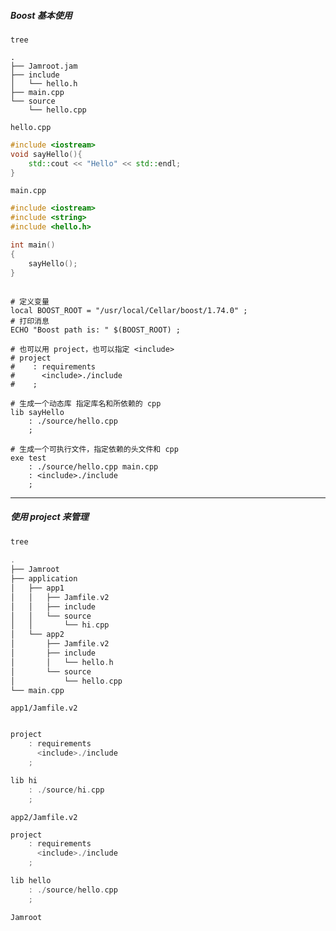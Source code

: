 ##### Boost 基本使用

```she
tree 

.
├── Jamroot.jam
├── include
│   └── hello.h
├── main.cpp
└── source
    └── hello.cpp
```

`hello.cpp`

```cpp
#include <iostream>
void sayHello(){
    std::cout << "Hello" << std::endl;
}
```

`main.cpp`

```cpp
#include <iostream>
#include <string>
#include <hello.h>

int main()
{
    sayHello();
}
```

```jamroot

# 定义变量
local BOOST_ROOT = "/usr/local/Cellar/boost/1.74.0" ;
# 打印消息
ECHO "Boost path is: " $(BOOST_ROOT) ;

# 也可以用 project，也可以指定 <include>
# project      
#    : requirements
#      <include>./include
#    ;

# 生成一个动态库 指定库名和所依赖的 cpp
lib sayHello
    : ./source/hello.cpp
    ;

# 生成一个可执行文件，指定依赖的头文件和 cpp
exe test
    : ./source/hello.cpp main.cpp
    : <include>./include
    ;
```

---

##### 使用 project 来管理

```cpp
tree 
  
.
├── Jamroot
├── application
│   ├── app1
│   │   ├── Jamfile.v2
│   │   ├── include
│   │   └── source
│   │       └── hi.cpp
│   └── app2
│       ├── Jamfile.v2
│       ├── include
│       │   └── hello.h
│       └── source
│           └── hello.cpp
└── main.cpp
```

`app1/Jamfile.v2`

```cpp

project
    : requirements
      <include>./include
    ;

lib hi
    : ./source/hi.cpp
    ;
```

`app2/Jamfile.v2`

```cpp
project
    : requirements
      <include>./include
    ;

lib hello
    : ./source/hello.cpp
    ;
```

`Jamroot`

